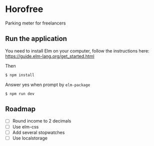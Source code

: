# Horofree
Parking meter for freelancers

## Run the application
You need to install Elm on your computer, follow the instructions here: https://guide.elm-lang.org/get_started.html

Then

```bash
$ npm install
```

Answer yes when prompt by `elm-package`

```
$ npm run dev
```

## Roadmap
- [ ] Round income to 2 decimals
- [ ] Use elm-css
- [ ] Add several stopwatches
- [ ] Use localstorage
